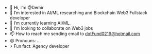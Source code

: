 - 👋 Hi, I’m @Demir
- 👀 I’m interested in AI/ML researching and Blockchain Web3 Fullstack developer
- 🌱 I’m currently learning AI/ML.
- 💞️ I’m looking to collaborate on Web3 jobs
- 📫 How to reach me sending email to dotFund0219@hotmail.com
- 😄 Pronouns: ...
- ⚡ Fun fact: Agency developer

<!---
TsimafeiKakutani/TsimafeiKakutani is a ✨ special ✨ repository because its `README.md` (this file) appears on your GitHub profile.
You can click the Preview link to take a look at your changes.
--->
